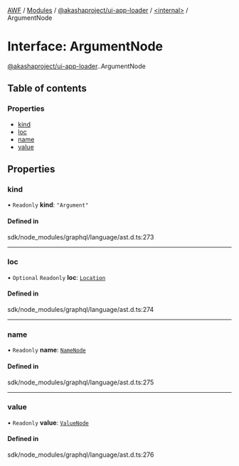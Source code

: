 [AWF](../README.md) / [Modules](../modules.md) / [@akashaproject/ui-app-loader](../modules/akashaproject_ui_app_loader.md) / [<internal\>](../modules/akashaproject_ui_app_loader._internal_.md) / ArgumentNode

# Interface: ArgumentNode

[@akashaproject/ui-app-loader](../modules/akashaproject_ui_app_loader.md).[<internal>](../modules/akashaproject_ui_app_loader._internal_.md).ArgumentNode

## Table of contents

### Properties

- [kind](akashaproject_ui_app_loader._internal_.ArgumentNode.md#kind)
- [loc](akashaproject_ui_app_loader._internal_.ArgumentNode.md#loc)
- [name](akashaproject_ui_app_loader._internal_.ArgumentNode.md#name)
- [value](akashaproject_ui_app_loader._internal_.ArgumentNode.md#value)

## Properties

### kind

• `Readonly` **kind**: ``"Argument"``

#### Defined in

sdk/node_modules/graphql/language/ast.d.ts:273

___

### loc

• `Optional` `Readonly` **loc**: [`Location`](../classes/akashaproject_ui_app_loader._internal_.Location.md)

#### Defined in

sdk/node_modules/graphql/language/ast.d.ts:274

___

### name

• `Readonly` **name**: [`NameNode`](akashaproject_ui_app_loader._internal_.NameNode.md)

#### Defined in

sdk/node_modules/graphql/language/ast.d.ts:275

___

### value

• `Readonly` **value**: [`ValueNode`](../modules/akashaproject_ui_app_loader._internal_.md#valuenode)

#### Defined in

sdk/node_modules/graphql/language/ast.d.ts:276
